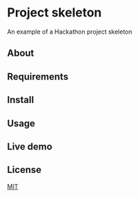 # Project skeleton
An example of a Hackathon project skeleton

## About

## Requirements

## Install

## Usage

## Live demo

## License

[MIT](LICENSE)
